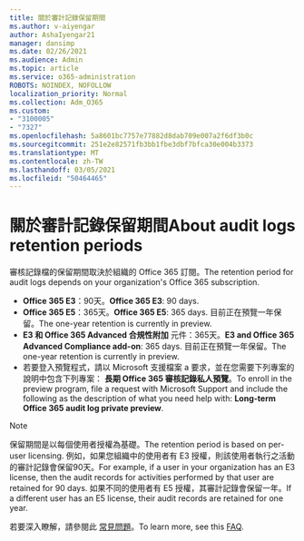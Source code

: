 ```yaml
---
title: 關於審計記錄保留期間
ms.author: v-aiyengar
author: AshaIyengar21
manager: dansimp
ms.date: 02/26/2021
ms.audience: Admin
ms.topic: article
ms.service: o365-administration
ROBOTS: NOINDEX, NOFOLLOW
localization_priority: Normal
ms.collection: Adm_O365
ms.custom:
- "3100005"
- "7327"
ms.openlocfilehash: 5a8601bc7757e77882d8dab709e007a2f6df3b0c
ms.sourcegitcommit: 251e2e82571fb3bb1fbe3dbf7bfca30e004b3373
ms.translationtype: MT
ms.contentlocale: zh-TW
ms.lasthandoff: 03/05/2021
ms.locfileid: "50464465"
---
```

# <a name="about-audit-logs-retention-periods"></a><span data-ttu-id="2372a-102">關於審計記錄保留期間</span><span class="sxs-lookup"><span data-stu-id="2372a-102">About audit logs retention periods</span></span>

<span data-ttu-id="2372a-103">審核記錄檔的保留期間取決於組織的 Office 365 訂閱。</span><span class="sxs-lookup"><span data-stu-id="2372a-103">The retention period for audit logs depends on your organization's Office 365 subscription.</span></span>

- <span data-ttu-id="2372a-104">**Office 365 E3**：90天。</span><span class="sxs-lookup"><span data-stu-id="2372a-104">**Office 365 E3**: 90 days.</span></span>
- <span data-ttu-id="2372a-105">**Office 365 E5**：365天。</span><span class="sxs-lookup"><span data-stu-id="2372a-105">**Office 365 E5**: 365 days.</span></span> <span data-ttu-id="2372a-106">目前正在預覽一年保留。</span><span class="sxs-lookup"><span data-stu-id="2372a-106">The one-year retention is currently in preview.</span></span>
- <span data-ttu-id="2372a-107">**E3 和 Office 365 Advanced 合規性附加** 元件：365天。</span><span class="sxs-lookup"><span data-stu-id="2372a-107">**E3 and Office 365 Advanced Compliance add-on**: 365 days.</span></span> <span data-ttu-id="2372a-108">目前正在預覽一年保留。</span><span class="sxs-lookup"><span data-stu-id="2372a-108">The one-year retention is currently in preview.</span></span>
- <span data-ttu-id="2372a-109">若要登入預覽程式，請以 Microsoft 支援檔案 a 要求，並在您需要下列專案的說明中包含下列專案： **長期 Office 365 審核記錄私人預覽**。</span><span class="sxs-lookup"><span data-stu-id="2372a-109">To enroll in the preview program, file a request with Microsoft Support and include the following as the description of what you need help with: **Long-term Office 365 audit log private preview**.</span></span>
> [!NOTE]
> <span data-ttu-id="2372a-110">保留期間是以每個使用者授權為基礎。</span><span class="sxs-lookup"><span data-stu-id="2372a-110">The retention period is based on per-user licensing.</span></span> <span data-ttu-id="2372a-111">例如，如果您組織中的使用者有 E3 授權，則該使用者執行之活動的審計記錄會保留90天。</span><span class="sxs-lookup"><span data-stu-id="2372a-111">For example, if a user in your organization has an E3 license, then the audit records for activities performed by that user are retained for 90 days.</span></span> <span data-ttu-id="2372a-112">如果不同的使用者有 E5 授權，其審計記錄會保留一年。</span><span class="sxs-lookup"><span data-stu-id="2372a-112">If a different user has an E5 license, their audit records are retained for one year.</span></span>

<span data-ttu-id="2372a-113">若要深入瞭解，請參閱此 [常見問題](https://go.microsoft.com/fwlink/?linkid=2115336)。</span><span class="sxs-lookup"><span data-stu-id="2372a-113">To learn more, see this [FAQ](https://go.microsoft.com/fwlink/?linkid=2115336).</span></span>